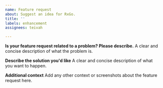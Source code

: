 ```yaml
---
name: Feature request
about: Suggest an idea for RxGo.
title: ''
labels: enhancement
assignees: teivah

---
```


**Is your feature request related to a problem? Please describe.**
A clear and concise description of what the problem is.

**Describe the solution you'd like**
A clear and concise description of what you want to happen.

**Additional context**
Add any other context or screenshots about the feature request here.
